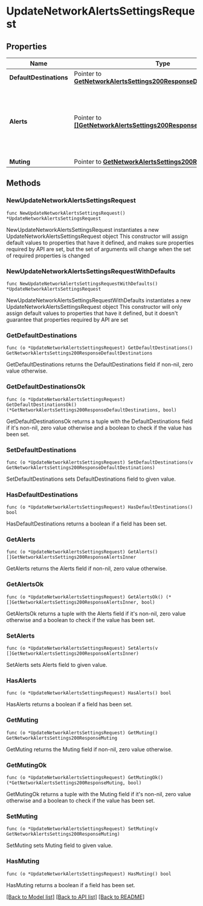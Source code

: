 # UpdateNetworkAlertsSettingsRequest

## Properties

Name | Type | Description | Notes
------------ | ------------- | ------------- | -------------
**DefaultDestinations** | Pointer to [**GetNetworkAlertsSettings200ResponseDefaultDestinations**](GetNetworkAlertsSettings200ResponseDefaultDestinations.md) |  | [optional] 
**Alerts** | Pointer to [**[]GetNetworkAlertsSettings200ResponseAlertsInner**](GetNetworkAlertsSettings200ResponseAlertsInner.md) | Alert-specific configuration for each type. Only alerts that pertain to the network can be updated. | [optional] 
**Muting** | Pointer to [**GetNetworkAlertsSettings200ResponseMuting**](GetNetworkAlertsSettings200ResponseMuting.md) |  | [optional] 

## Methods

### NewUpdateNetworkAlertsSettingsRequest

`func NewUpdateNetworkAlertsSettingsRequest() *UpdateNetworkAlertsSettingsRequest`

NewUpdateNetworkAlertsSettingsRequest instantiates a new UpdateNetworkAlertsSettingsRequest object
This constructor will assign default values to properties that have it defined,
and makes sure properties required by API are set, but the set of arguments
will change when the set of required properties is changed

### NewUpdateNetworkAlertsSettingsRequestWithDefaults

`func NewUpdateNetworkAlertsSettingsRequestWithDefaults() *UpdateNetworkAlertsSettingsRequest`

NewUpdateNetworkAlertsSettingsRequestWithDefaults instantiates a new UpdateNetworkAlertsSettingsRequest object
This constructor will only assign default values to properties that have it defined,
but it doesn't guarantee that properties required by API are set

### GetDefaultDestinations

`func (o *UpdateNetworkAlertsSettingsRequest) GetDefaultDestinations() GetNetworkAlertsSettings200ResponseDefaultDestinations`

GetDefaultDestinations returns the DefaultDestinations field if non-nil, zero value otherwise.

### GetDefaultDestinationsOk

`func (o *UpdateNetworkAlertsSettingsRequest) GetDefaultDestinationsOk() (*GetNetworkAlertsSettings200ResponseDefaultDestinations, bool)`

GetDefaultDestinationsOk returns a tuple with the DefaultDestinations field if it's non-nil, zero value otherwise
and a boolean to check if the value has been set.

### SetDefaultDestinations

`func (o *UpdateNetworkAlertsSettingsRequest) SetDefaultDestinations(v GetNetworkAlertsSettings200ResponseDefaultDestinations)`

SetDefaultDestinations sets DefaultDestinations field to given value.

### HasDefaultDestinations

`func (o *UpdateNetworkAlertsSettingsRequest) HasDefaultDestinations() bool`

HasDefaultDestinations returns a boolean if a field has been set.

### GetAlerts

`func (o *UpdateNetworkAlertsSettingsRequest) GetAlerts() []GetNetworkAlertsSettings200ResponseAlertsInner`

GetAlerts returns the Alerts field if non-nil, zero value otherwise.

### GetAlertsOk

`func (o *UpdateNetworkAlertsSettingsRequest) GetAlertsOk() (*[]GetNetworkAlertsSettings200ResponseAlertsInner, bool)`

GetAlertsOk returns a tuple with the Alerts field if it's non-nil, zero value otherwise
and a boolean to check if the value has been set.

### SetAlerts

`func (o *UpdateNetworkAlertsSettingsRequest) SetAlerts(v []GetNetworkAlertsSettings200ResponseAlertsInner)`

SetAlerts sets Alerts field to given value.

### HasAlerts

`func (o *UpdateNetworkAlertsSettingsRequest) HasAlerts() bool`

HasAlerts returns a boolean if a field has been set.

### GetMuting

`func (o *UpdateNetworkAlertsSettingsRequest) GetMuting() GetNetworkAlertsSettings200ResponseMuting`

GetMuting returns the Muting field if non-nil, zero value otherwise.

### GetMutingOk

`func (o *UpdateNetworkAlertsSettingsRequest) GetMutingOk() (*GetNetworkAlertsSettings200ResponseMuting, bool)`

GetMutingOk returns a tuple with the Muting field if it's non-nil, zero value otherwise
and a boolean to check if the value has been set.

### SetMuting

`func (o *UpdateNetworkAlertsSettingsRequest) SetMuting(v GetNetworkAlertsSettings200ResponseMuting)`

SetMuting sets Muting field to given value.

### HasMuting

`func (o *UpdateNetworkAlertsSettingsRequest) HasMuting() bool`

HasMuting returns a boolean if a field has been set.


[[Back to Model list]](../README.md#documentation-for-models) [[Back to API list]](../README.md#documentation-for-api-endpoints) [[Back to README]](../README.md)


